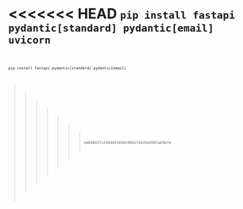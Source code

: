 <<<<<<< HEAD
<code>`pip install fastapi pydantic[standard] pydantic[email] uvicorn`<code>
=======
<code>`pip install fastapi pydantic[standard] pydantic[email]`<code>
>>>>>>> 4a848017c244d655b58c088174d35b9505a89bfe
